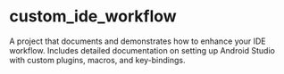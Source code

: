 # custom_ide_workflow
A project that documents and demonstrates how to enhance your IDE workflow. Includes detailed documentation on setting up Android Studio with custom plugins, macros, and key-bindings.

